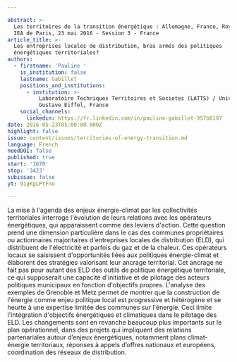 ```yaml
---

abstract: >-
  Les territoires de la transition énergétique : Allemagne, France, Royaume-Uni.
  IEA de Paris, 23 mai 2016 - Session 3 - France
article_title: >-
  Les entreprises locales de distribution, bras armés des politiques
  énergétiques territoriales?
authors:
  - firstname: 'Pauline '
    is_institution: false
    lastname: Gabillet
    positions_and_institutions:
      - institution: >-
          Laboratoire Techniques Territoires et Societes (LATTS) / Université
          Gustave Eiffel, France
    social_channels:
      linkedin: https://fr.linkedin.com/in/pauline-gabillet-957b8197
date: 2016-05-23T05:00:00.000Z
highlight: false
issue: content/issues/territories-of-energy-transition.md
language: French
needDOI: false
published: true
start: '1670'
stop: '3423'
subissue: false
yt: 91gKgLPtFno

---
```



La mise à l'agenda des enjeux énergie-climat par les collectivités territoriales interroge l'évolution de leurs relations avec les opérateurs énergétiques, qui apparaissent comme des leviers d'action. Cette question prend une dimension particulière dans le cas des communes propriétaires ou actionnaires majoritaires d'entreprises locales de distribution (ELD), qui distribuent de l'électricité et parfois du gaz et de la chaleur. Ces opérateurs locaux se saisissent d'opportunités liées aux politiques énergie-climat et élaborent des stratégies valorisant leur ancrage territorial. Cet ancrage ne fait pas pour autant des ELD des outils de politique énergétique territoriale, ce qui supposerait une capacité d'initiative et de pilotage des acteurs politiques municipaux en fonction d'objectifs propres. L'analyse des exemples de Grenoble et Metz permet de montrer que la construction de l'énergie comme enjeu politique local est progressive et hétérogène et se heurte à une expertise limitée des communes sur l'énergie. Ceci limite l'intégration d'objectifs énergétiques et climatiques dans le pilotage des ELD. Les changements sont en revanche beaucoup plus importants sur le plan opérationnel, dans des projets qui impliquent des relations partenariales autour d’enjeux énergétiques, notamment plans climat-énergie territoriaux, réponses à appels d’offres nationaux et européens, coordination des réseaux de distribution.

<Youtube yt="91gKgLPtFno" caption="Les entreprises locales de distribution, bras armés des politiques énergétiques territoriales?" start="1670" stop="3423"></Youtube>